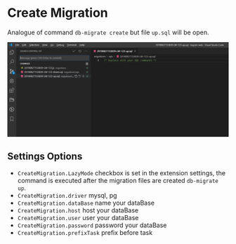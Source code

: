 # Create Migration

Analogue of command `db-migrate create` but file `up.sql` will be open.

![Image alt](https://github.com/ArtyomSleepNeeded/vscode-create-migration/raw/master/img/Screenshot_1.png)

## Settings Options

- `CreateMigration.LazyMode` checkbox is set in the extension settings, the command is executed after the migration files are created `db-migrate up`.
- `CreateMigration.driver` mysql, pg
- `CreateMigration.dataBase` name your dataBase
- `CreateMigration.host` host your dataBase
- `CreateMigration.user` user your dataBase
- `CreateMigration.password` password your dataBase
- `CreateMigration.prefixTask` prefix before task
